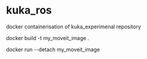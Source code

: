 # kuka_ros
docker containerisation of kuka_experimenal repository

docker build -t my_moveit_image .

docker run --detach my_moveit_image
